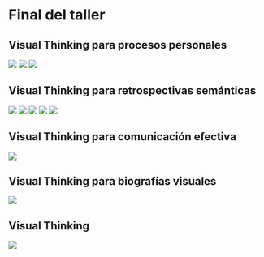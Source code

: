 # Final del taller

## Visual Thinking para procesos personales

![](assets/32.png)
![](assets/33.png)
![](assets/31.png)

## Visual Thinking para retrospectivas semánticas

![](assets/34.png)
![](assets/35.png)
![](assets/36.png)
![](assets/37.png)
![](assets/38.png)

## Visual Thinking para comunicación efectiva

![](assets/39.png)

## Visual Thinking para biografías visuales

![](assets/40.png)

## Visual Thinking

![](assets/22.png)
